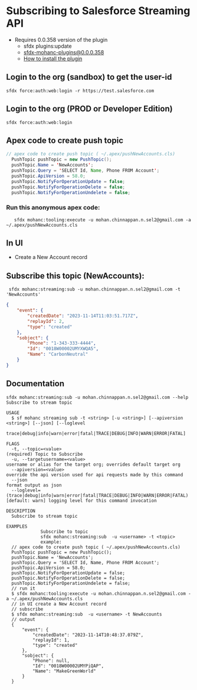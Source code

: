 # Subscribing to Salesforce Streaming API


- Requires 0.0.358 version of the plugin
    - sfdx plugins:update 
    - sfdx-mohanc-plugins@0.0.0.358
    - [How to install the plugin](https://mohan-chinnappan-n.github.io/dx/plugins.html#/1)

 
 ## Login to the org (sandbox) to get the user-id
 ```
 sfdx force:auth:web:login -r https://test.salesforce.com

 ```
## Login to the org (PROD or Developer Edition)
 ```
 sfdx force:auth:web:login 

 ```



## Apex code to  create push topic
```java
// apex code to create push topic ( ~/.apex/pushNewAccounts.cls)
  PushTopic pushTopic = new PushTopic();
  pushTopic.Name = 'NewAccounts';
  pushTopic.Query = 'SELECT Id, Name, Phone FROM Account';
  pushTopic.ApiVersion = 58.0;
  pushTopic.NotifyForOperationUpdate = false;
  pushTopic.NotifyForOperationDelete = false;
  pushTopic.NotifyForOperationUndelete = false;

```

### Run this anonymous apex code:  
```
   sfdx mohanc:tooling:execute -u mohan.chinnappan.n.sel2@gmail.com -a ~/.apex/pushNewAccounts.cls

``` 

## In UI 
- Create a New Account record

## Subscribe this topic (NewAccounts):

```
 sfdx mohanc:streaming:sub -u mohan.chinnappan.n.sel2@gmail.com -t 'NewAccounts'

```
```json
{
    "event": {
        "createdDate": "2023-11-14T11:03:51.717Z",
        "replayId": 2,
        "type": "created"
    },
    "sobject": {
        "Phone": "1-343-333-4444",
        "Id": "0018W00002UMYXWQA5",
        "Name": "CarbonNeutral"
    }
}  

```

## Documentation

```
sfdx mohanc:streaming:sub -u mohan.chinnappan.n.sel2@gmail.com --help
Subscribe to stream topic

USAGE
  $ sf mohanc streaming sub -t <string> [-u <string>] [--apiversion <string>] [--json] [--loglevel
    trace|debug|info|warn|error|fatal|TRACE|DEBUG|INFO|WARN|ERROR|FATAL]

FLAGS
  -t, --topic=<value>                                                               (required) Topic to Subscribe
  -u, --targetusername=<value>                                                      username or alias for the target org; overrides default target org
  --apiversion=<value>                                                              override the api version used for api requests made by this command
  --json                                                                            format output as json
  --loglevel=(trace|debug|info|warn|error|fatal|TRACE|DEBUG|INFO|WARN|ERROR|FATAL)  [default: warn] logging level for this command invocation

DESCRIPTION
  Subscribe to stream topic

EXAMPLES
             Subscribe to topic
             sfdx mohanc:streaming:sub  -u <username> -t <topic>
             example:
  // apex code to create push topic ( ~/.apex/pushNewAccounts.cls)
  PushTopic pushTopic = new PushTopic();
  pushTopic.Name = 'NewAccounts';
  pushTopic.Query = 'SELECT Id, Name, Phone FROM Account';
  pushTopic.ApiVersion = 58.0;
  pushTopic.NotifyForOperationUpdate = false;
  pushTopic.NotifyForOperationDelete = false;
  pushTopic.NotifyForOperationUndelete = false;
  // run it
  $ sfdx mohanc:tooling:execute -u mohan.chinnappan.n.sel2@gmail.com -a ~/.apex/pushNewAccounts.cls
  // in UI create a New Account record
  // subscribe
  $ sfdx mohanc:streaming:sub  -u <username> -t NewAccounts
  // output
  {
      "event": {
          "createdDate": "2023-11-14T10:48:37.079Z",
          "replayId": 1,
          "type": "created"
      },
      "sobject": {
          "Phone": null,
          "Id": "0018W00002UMYPiQAP",
          "Name": "MakeGreenWorld"
      }
  }


```
